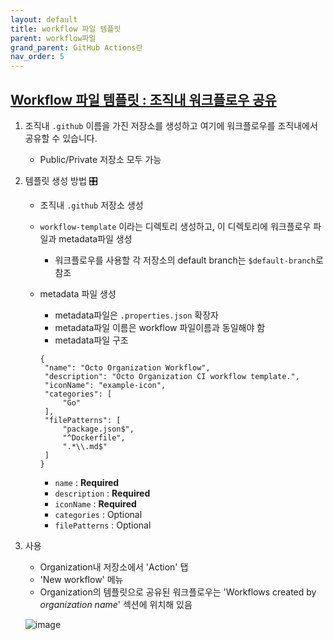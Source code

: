 ```yaml
---
layout: default
title: workflow 파일 템플릿
parent: workflow파일
grand_parent: GitHub Actions란
nav_order: 5
---
```



## [Workflow 파일 템플릿 : 조직내 워크플로우 공유](https://docs.github.com/en/enterprise-server@latest/actions/learn-github-actions/sharing-workflows-with-your-organization)

1. 조직내 `.github` 이름을 가진 저장소를 생성하고 여기에 워크플로우를 조직내에서 공유할 수 있습니다. 
   
   - Public/Private 저장소 모두 가능

2. 템플릿 생성 방법 🎛️

   - 조직내 `.github` 저장소 생성
   - `workflow-template` 이라는 디렉토리 생성하고, 이 디렉토리에 워크플로우 파일과 metadata파일 생성
      - 워크플로우를 사용할 각 저장소의 default branch는 `$default-branch`로 참조
   - metadata 파일 생성
      - metadata파일은 `.properties.json` 확장자
      - metadata파일 이름은 workflow 파일이름과 동일해야 함
      - metadata파일 구조
      
       ```
       {
        "name": "Octo Organization Workflow",
        "description": "Octo Organization CI workflow template.",
        "iconName": "example-icon",
        "categories": [
            "Go"
        ],
        "filePatterns": [
            "package.json$",
            "^Dockerfile",
            ".*\\.md$"
        ]
       }
       ```
   
   
       - `name` : **Required**
       - `description` : **Required**
       - `iconName` : **Required**
       - `categories` : Optional
       - `filePatterns` : Optional
 
3. 사용
 
   - Organization내 저장소에서 'Action' 탭
   - 'New workflow' 메뉴
   - Organization의 템플릿으로 공유된 워크플로우는 'Workflows created by _organization name_' 섹션에 위치해 있음
    
   ![image](https://user-images.githubusercontent.com/40287191/122319178-3a2e0480-cf5b-11eb-8a7a-2f913e363b62.png)

   
